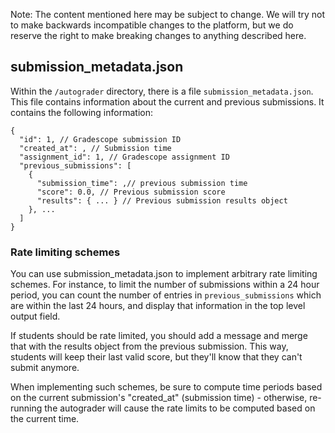 Note: The content mentioned here may be subject to change. We will try
not to make backwards incompatible changes to the platform, but we do
reserve the right to make breaking changes to anything described here.

## submission_metadata.json

Within the `/autograder` directory, there is a file
`submission_metadata.json`. This file contains information about the
current and previous submissions. It contains the following information:

```
{
  "id": 1, // Gradescope submission ID
  "created_at": , // Submission time
  "assignment_id": 1, // Gradescope assignment ID
  "previous_submissions": [
    {
      "submission_time": ,// previous submission time
      "score": 0.0, // Previous submission score
      "results": { ... } // Previous submission results object
    }, ...
  ]
}
```

### Rate limiting schemes

You can use submission_metadata.json to implement arbitrary rate
limiting schemes. For instance, to limit the number of submissions
within a 24 hour period, you can count the number of entries in
`previous_submissions` which are within the last 24 hours, and display
that information in the top level output field.

If students should be rate limited, you should add a message and merge
that with the results object from the previous submission. This way,
students will keep their last valid score, but they'll know that they
can't submit anymore.

When implementing such schemes, be sure to compute time periods based
on the current submission's "created_at" (submission time) -
otherwise, re-running the autograder will cause the rate limits to be
computed based on the current time.